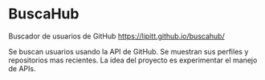 # BuscaHub
Buscador de usuarios de GitHub https://lipitt.github.io/buscahub/

Se buscan usuarios usando la API de GitHub. Se muestran sus perfiles y repositorios mas recientes. La idea del proyecto es experimentar el manejo de APIs.
